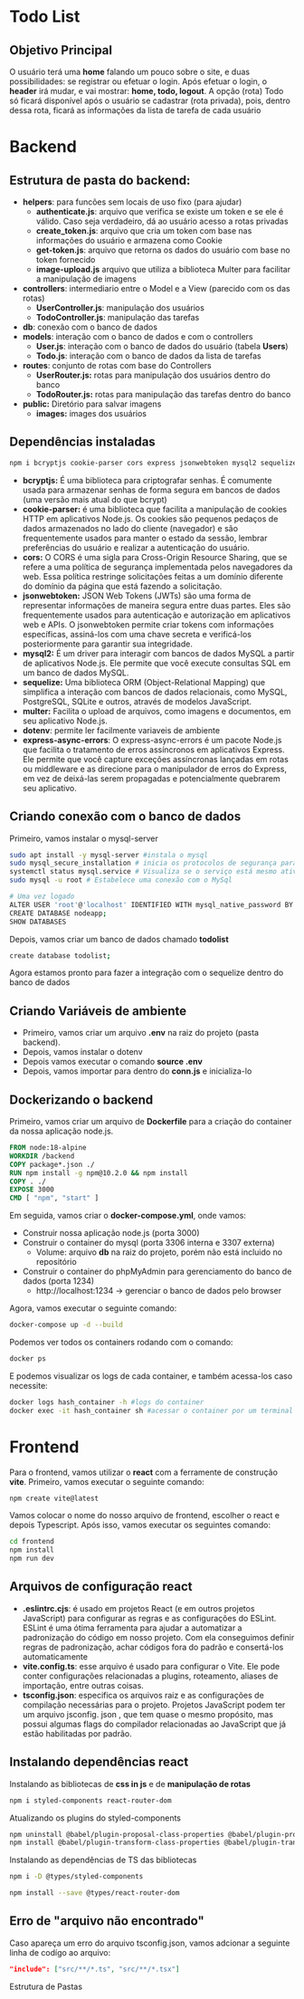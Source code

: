 # Todo List

## Objetivo Principal

O usuário terá uma **home** falando um pouco sobre o site, e duas possibilidades: se registrar ou efetuar o login. Após efetuar o login, o **header** irá mudar, e vai mostrar: **home, todo, logout**. A opção (rota) Todo só ficará disponível após o usuário se cadastrar (rota privada), pois, dentro dessa rota, ficará as informações da lista de tarefa de cada usuário

# Backend

## Estrutura de pasta do backend:
- **helpers**: para funcões sem locais de uso fixo (para ajudar)
  - **authenticate.js**: arquivo que verifica se existe um token e se ele é válido. Caso seja verdadeiro, dá ao usuário acesso a rotas privadas
  - **create_token.js**: arquivo que cria um token com base nas informações do usuário e armazena como Cookie
  - **get-token.js**: arquivo que retorna os dados do usuário com base no token fornecido
  - **image-upload.js** arquivo que utiliza a biblioteca Multer para facilitar a manipulação de imagens
- **controllers**: intermediario entre o Model e a View (parecido com os das rotas)
  - **UserController.js**: manipulação dos usuários 
  - **TodoController.js**: manipulação das tarefas
- **db**: conexão com o banco de dados
- **models**: interação com o banco de dados e com o controllers
  - **User.js**: interação com o banco de dados do usuário (tabela **Users**)
  - **Todo.js**: interação com o banco de dados da lista de tarefas
- **routes**: conjunto de rotas com base do Controllers
  - **UserRouter.js:** rotas para manipulação dos usuários dentro do banco
  - **TodoRouter.js:** rotas para manipulação das tarefas dentro do banco
- **public:** Diretório para salvar imagens
  - **images:** images dos usuários

## Dependências instaladas

```sh
npm i bcryptjs cookie-parser cors express jsonwebtoken mysql2 sequelize multer nodemon dotenv express-async-errors
```
- **bcryptjs:** É uma biblioteca para criptografar senhas. É comumente usada para armazenar senhas de forma segura em bancos de dados (uma versão mais atual do que bcrypt)
- **cookie-parser:** é uma biblioteca que facilita a manipulação de cookies HTTP em aplicativos Node.js. Os cookies são pequenos pedaços de dados armazenados no lado do cliente (navegador) e são frequentemente usados para manter o estado da sessão, lembrar preferências do usuário e realizar a autenticação do usuário.
- **cors:** O CORS é uma sigla para Cross-Origin Resource Sharing, que se refere a uma política de segurança implementada pelos navegadores da web. Essa política restringe solicitações feitas a um domínio diferente do domínio da página que está fazendo a solicitação. 
- **jsonwebtoken:** JSON Web Tokens (JWTs) são uma forma de representar informações de maneira segura entre duas partes. Eles são frequentemente usados para autenticação e autorização em aplicativos web e APIs. O jsonwebtoken permite criar tokens com informações específicas, assiná-los com uma chave secreta e verificá-los posteriormente para garantir sua integridade.
- **mysql2:** É um driver para interagir com bancos de dados MySQL a partir de aplicativos Node.js. Ele permite que você execute consultas SQL em um banco de dados MySQL.
- **sequelize:** Uma biblioteca ORM (Object-Relational Mapping) que simplifica a interação com bancos de dados relacionais, como MySQL, PostgreSQL, SQLite e outros, através de modelos JavaScript.
- **multer:** Facilita o upload de arquivos, como imagens e documentos, em seu aplicativo Node.js.
- **dotenv**: permite ler facilmente variaveis de ambiente 
- **express-async-errors**: O express-async-errors é um pacote Node.js que facilita o tratamento de erros assíncronos em aplicativos Express. Ele permite que você capture exceções assíncronas lançadas em rotas ou middleware e as direcione para o manipulador de erros do Express, em vez de deixá-las serem propagadas e potencialmente quebrarem seu aplicativo.

## Criando conexão com o banco de dados

Primeiro, vamos instalar o mysql-server

```sh
sudo apt install -y mysql-server #instala o mysql
sudo mysql_secure_installation # inicia os protocolos de segurança para a instalação do mysql
systemctl status mysql.service # Visualiza se o serviço está mesmo ativo
sudo mysql -u root # Estabelece uma conexão com o MySql

# Uma vez logado
ALTER USER 'root'@'localhost' IDENTIFIED WITH mysql_native_password BY 'Ab12345*';
CREATE DATABASE nodeapp;
SHOW DATABASES
```

Depois, vamos criar um banco de dados chamado **todolist**
```sh
create database todolist;
```
Agora estamos pronto para fazer a integração com o sequelize dentro do banco de dados

## Criando Variáveis de ambiente
- Primeiro, vamos criar um arquivo **.env** na raiz do projeto (pasta backend).
- Depois, vamos instalar o dotenv
- Depois vamos executar o comando **source .env**
- Depois, vamos importar para dentro do **conn.js** e inicializa-lo

## Dockerizando o backend

Primeiro, vamos criar um arquivo de **Dockerfile** para a criação do container da nossa aplicação node.js. 
```Dockerfile
FROM node:18-alpine
WORKDIR /backend
COPY package*.json ./
RUN npm install -g npm@10.2.0 && npm install
COPY . ./
EXPOSE 3000
CMD [ "npm", "start" ]
```
Em seguida, vamos criar o **docker-compose.yml**, onde vamos:
- Construir nossa aplicação node.js (porta 3000)
- Construir o container do mysql (porta 3306 interna e 3307 externa)
  - Volume: arquivo **db** na raiz do projeto, porém não está incluido no repositório
- Construir o container do phpMyAdmin para gerenciamento do banco de dados (porta 1234)
  - http://localhost:1234 -> gerenciar o banco de dados pelo browser

Agora, vamos executar o seguinte comando:
```sh
docker-compose up -d --build
```
Podemos ver todos os containers rodando com o comando:
```sh
docker ps
```
E podemos visualizar os logs de cada container, e também acessa-los caso necessite:
```sh
docker logs hash_container -h #logs do container
docker exec -it hash_container sh #acessar o container por um terminal sh
```

# Frontend
Para o frontend, vamos utilizar o **react** com a ferramente de construção **vite**. Primeiro, vamos executar o seguinte comando:
```bash
npm create vite@latest
```
Vamos colocar o nome do nosso arquivo de frontend, escolher o react e depois Typescript. Após isso, vamos executar os seguintes comando:
```bash
cd frontend
npm install
npm run dev
```

## Arquivos de configuração react
- **.eslintrc.cjs**: é usado em projetos React (e em outros projetos JavaScript) para configurar as regras e as configurações do ESLint. ESLint é uma ótima ferramenta para ajudar a automatizar a padronização do código em nosso projeto. Com ela conseguimos definir regras de padronização, achar códigos fora do padrão e consertá-los automaticamente
- **vite.config.ts**: esse arquivo é usado para configurar o Vite. Ele pode conter configurações relacionadas a plugins, roteamento, aliases de importação, entre outras coisas.
- **tsconfig.json**: especifica os arquivos raiz e as configurações de compilação necessárias para o projeto. Projetos JavaScript podem ter um arquivo jsconfig. json , que tem quase o mesmo propósito, mas possui algumas flags do compilador relacionadas ao JavaScript que já estão habilitadas por padrão.

## Instalando dependências react

Instalando as bibliotecas de **css in js** e de **manipulação de rotas**
```sh
npm i styled-components react-router-dom
```

Atualizando os plugins do styled-components
```sh
npm uninstall @babel/plugin-proposal-class-properties @babel/plugin-proposal-object-rest-spread
npm install @babel/plugin-transform-class-properties @babel/plugin-transform-object-rest-spread --save-dev
```
Instalando as dependências de TS das bibliotecas
```sh
npm i -D @types/styled-components 
```
```sh
npm install --save @types/react-router-dom
```

## Erro de "arquivo não encontrado"
Caso apareça um erro do arquivo tsconfig.json, vamos adcionar a seguinte linha de codígo ao arquivo:
```json
"include": ["src/**/*.ts", "src/**/*.tsx"]
```

Estrutura de Pastas